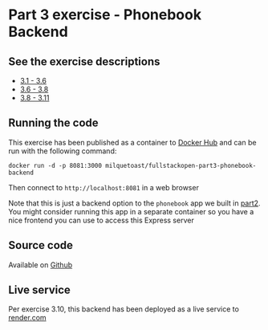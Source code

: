 # Part 3 exercise - Phonebook Backend

## See the exercise descriptions

  - [3.1 - 3.6](https://fullstackopen.com/en/part3/node_js_and_express#exercises-3-1-3-6)
  - [3.6 - 3.8](https://fullstackopen.com/en/part3/node_js_and_express#exercises-3-7-3-8)
  - [3.8 - 3.11](https://fullstackopen.com/en/part3/deploying_app_to_internet#exercises-3-9-3-11)

## Running the code

This exercise has been published as a container to [Docker Hub](https://hub.docker.com/r/milquetoast/fullstackopen-part3-phonebook-backend)
and can be run with the following command:

```
docker run -d -p 8081:3000 milquetoast/fullstackopen-part3-phonebook-backend
```

Then connect to `http://localhost:8081` in a web browser

Note that this is just a backend option to the `phonebook` app we built in [part2](https://github.com/dallasyoung/fullstackopen/tree/master/part2/phonebook).
You might consider running this app in a separate container so you have a nice
frontend you can use to access this Express server

## Source code 

Available on [Github](https://github.com/dallasyoung/fullstackopen)

## Live service

Per exercise 3.10, this backend has been deployed as a live service to [render.com](https://dallasyoung-fullstackopen-part3.onrender.com/api/persons)